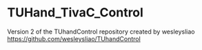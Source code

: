 # TUHand_TivaC_Control
Version 2 of the TUhandControl repository created by wesleysliao https://github.com/wesleysliao/TUhandControl
